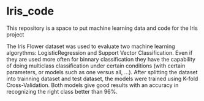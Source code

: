 # Iris_code

This repository is a space to put machine learning data and code for the Iris project

The Iris Flower dataset was used to evaluate two machine learning algorythms: LogisticRegression and Support Vector Classification. Even if they are used more often for binnary classification they have the capability of doing multiclass classification under certain conditions (with certain parameters, or models such as one versus all, ...).
After splitting the dataset into trainning dataset and test dataset, the models were trained using K-fold Cross-Validation. Both models give good results with an accuracy in recognizing the right class better than 96%.
